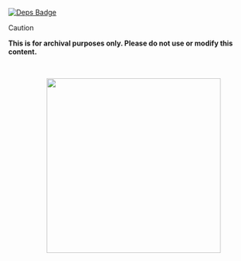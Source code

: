 [![Deps Badge]][Deps]

[Deps Badge]: https://deps.rs/repo/github/harilvfs/carch/status.svg?path=%2F
[Deps]: https://deps.rs/repo/github/harilvfs/carch?path=%2F

> [!CAUTION]
> **This is for archival purposes only. Please do not use or modify this content.**

<br>

<p align="center">
<a href="https://discord.com/invite/8NJWstnUHd">
<img src="https://invidget.switchblade.xyz/8NJWstnUHd" width="350">
</a>
</p>
